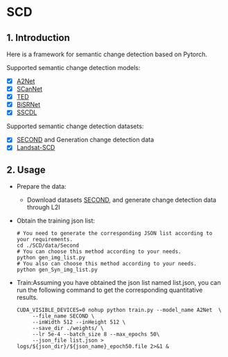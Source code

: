 # SCD

## 1. Introduction
Here is a framework for semantic change detection based on Pytorch.

Supported semantic change detection models:
- [x] [A2Net](https://ieeexplore.ieee.org/abstract/document/10034814)
- [x] [SCanNet](https://arxiv.org/abs/2212.05245)
- [x] [TED](https://arxiv.org/abs/2212.05245)
- [x] [BiSRNet](https://ieeexplore.ieee.org/document/9721305)
- [x] [SSCDL](https://ieeexplore.ieee.org/document/9721305)

Supported semantic change detection datasets:
- [x] [SECOND](https://ieeexplore.ieee.org/abstract/document/9555824) and Generation change detection data
- [x] [Landsat-SCD](https://figshare.com/articles/figure/Landsat-SCD_dataset_zip/19946135/1)

## 2. Usage
+ Prepare the data:
    - Download datasets [SECOND](https://ieeexplore.ieee.org/abstract/document/9555824), and generate change detection data through L2I
    
+ Obtain the training json list:
    
    ```
    # You need to generate the corresponding JSON list according to your requirements.
    cd ./SCD/data/Second
    # You can choose this method according to your needs.
    python gen_img_list.py 
    # You also can choose this method according to your needs.
    python gen_Syn_img_list.py
    ```
    
+ Train:Assuming you have obtained the json list named list.json, you can run the following command to get the corresponding quantitative results.
    
    ```
    CUDA_VISIBLE_DEVICES=0 nohup python train.py --model_name A2Net  \
         --file_name SECOND \
         --inWidth 512 --inHeight 512 \
         --save_dir ./weights/ \
         --lr 5e-4 --batch_size 8 --max_epochs 50\
         --json_file list.json > logs/${json_dir}/${json_name}_epoch50.file 2>&1 &		
    ```
    
    



